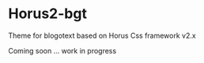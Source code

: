 Horus2-bgt
==========

Theme for blogotext based on Horus Css framework v2.x

Coming soon ... work in progress
